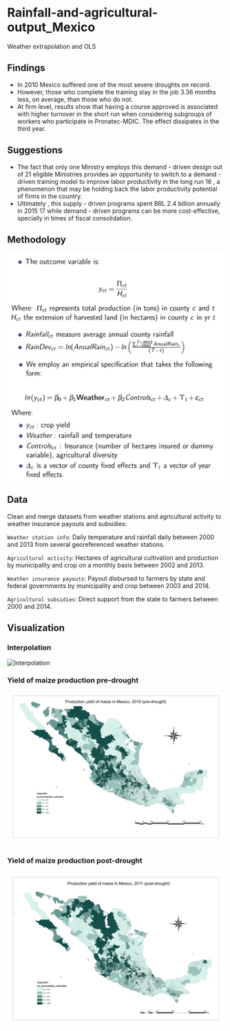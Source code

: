 # Rainfall-and-agricultural-output_Mexico
Weather extrapolation and OLS

## Findings
- In 2010 Mexico suffered one of the most severe droughts on record. 
- However, those who complete the training stay in the job 3.36 months less, on average, than those who do not. 
- At firm level, results show that having a course approved is associated with higher turnover in the short run when considering subgroups of workers who participate in Pronatec-MDIC. The effect dissipates in the third year.

## Suggestions
- The fact that only one Ministry employs this demand - driven design out of 21 eligible Ministries provides  an  opportunity  to  switch  to  a  demand - driven  training  model  to improve  labor productivity in the long run 16 , a phenomenon that may be holding back the labor productivity potential of firms in the country. 
- Ultimately , this supply - driven programs spent BRL 2.4 billion annually in  2015 17 while  demand - driven  programs  can  be  more cost-effective,  specially  in times of fiscal consolidation. 

## Methodology 
![Methodology 1](https://github.com/quinrod/Rainfall-and-agricultural-output_Mexico/blob/master/figures/Methodology1.png)
![Methodology 2](https://github.com/quinrod/Rainfall-and-agricultural-output_Mexico/blob/master/figures/Methodology2.png)

## Data
Clean and merge datasets from weather stations and agricultural activity to weather insurance payouts and subsidies:

`Weather station info`: Daily temperature and rainfall daily between 2000 and 2013 from several georeferenced weather stations.

`Agricultural activity`: Hectares of agricultural cultivation and production by municipality and crop on a monthly basis between 2002 and 2013.

`Weather insurance payouts`: Payout disbursed to farmers by state and federal governments by municipality and crop between 2003 and 2014.

`Agricultural subsidies`: Direct support from the state to farmers between 2000 and 2014.

## Visualization

### Interpolation
![Interpolation](https://github.com/quinrod/Rainfall-and-agricultural-output_Mexico/blob/master/maps/Weather%20interpolated%20for%20June%202010%20in%20Mexico.png)

### Yield of maize production pre-drought

![Pre-drought](https://github.com/quinrod/Rainfall-and-agricultural-output_Mexico/blob/master/maps/maiz_yield_2010_pre_drought.png)

### Yield of maize production post-drought

![Post-drought](https://github.com/quinrod/Rainfall-and-agricultural-output_Mexico/blob/master/maps/maiz_yield_2011_post_drought.png)

